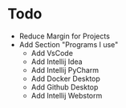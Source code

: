 # Todo
- Reduce Margin for Projects
- Add Section "Programs I use"
  - Add VsCode
  - Add Intellij Idea
  - Add Intellij PyCharm
  - Add Docker Desktop
  - Add Github Desktop
  - Add Intellij Webstorm
